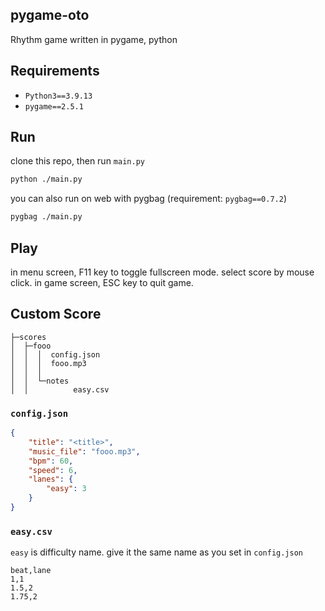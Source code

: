 ## pygame-oto
Rhythm game written in pygame, python

## Requirements
- `Python3==3.9.13`
- `pygame==2.5.1`

## Run
clone this repo, then run `main.py`
```bash
python ./main.py
```

you can also run on web with pygbag
(requirement: `pygbag==0.7.2`)
```bash
pygbag ./main.py
```

## Play
in menu screen, F11 key to toggle fullscreen mode.
select score by mouse click.
in game screen, ESC key to quit game.

## Custom Score
```
├─scores
│  ├─fooo
│  │  │  config.json
│  │  │  fooo.mp3
│  │  │
│  │  └─notes
│  │          easy.csv
```
### `config.json`
```json
{
    "title": "<title>",
    "music_file": "fooo.mp3",
    "bpm": 60,
    "speed": 6,
    "lanes": {
        "easy": 3
    }
}
```
### `easy.csv`
`easy` is difficulty name.
give it the same name as you set in `config.json`
```csv
beat,lane
1,1
1.5,2
1.75,2
```